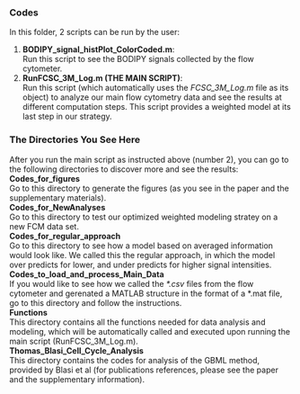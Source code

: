 ### Codes
In this folder, 2 scripts can be run by the user:
1. **BODIPY\_signal\_histPlot\_ColorCoded.m**:  
Run this script to see the BODIPY signals collected by the flow cytometer.
2. **RunFCSC\_3M\_Log.m (THE MAIN SCRIPT)**:  
Run this script (which automatically uses the *FCSC\_3M\_Log.m* file as its object) to analyze our main flow cytometry data and see the results at different computation steps. This script provides a weighted model at its last step in our strategy.

### The Directories You See Here
After you run the main script as instructed above (number 2), you can go to the following directories to discover more and see the results: 
**Codes\_for\_figures**  
Go to this directory to generate the figures (as you see in the paper and the supplementary materials).  
**Codes\_for\_NewAnalyses**  
Go to this directory to test our optimized weighted modeling stratey on a new FCM data set.  
**Codes\_for\_regular\_approach**  
Go to this directory to see how a model based on averaged information would look like. We called this the regular approach, in which the model over predicts for lower, and under predicts for higher signal intensities.  
**Codes\_to\_load\_and\_process\_Main_Data**  
If you would like to see how we called the *\*.csv* files from the flow cytometer and gerenated a MATLAB structure in the format of a *.mat file, go to this directory and follow the instructions.  
**Functions**  
This directory contains all the functions needed for data analysis and modeling, which will be automatically called and executed upon running the main script (RunFCSC\_3M\_Log.m).  
**Thomas\_Blasi\_Cell\_Cycle\_Analysis**  
This directory contains the codes for analysis of the GBML method, provided by Blasi et al (for publications references, please see the paper and the supplementary information).

